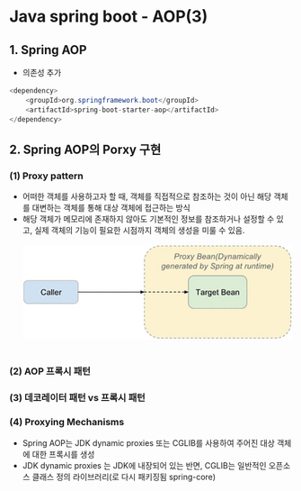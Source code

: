 # Java spring boot - AOP(3)


## 1. Spring AOP
- 의존성 추가
```java 
<dependency>
    <groupId>org.springframework.boot</groupId>
    <artifactId>spring-boot-starter-aop</artifactId>
</dependency>
```


## 2. Spring AOP의 Porxy 구현
### (1) Proxy pattern
- 어떠한 객체를 사용하고자 할 때, 객체를 직접적으로 참조하는 것이 아닌 해당 객체를 대변하는 객체를 통해 대상 객체에 접근하는 방식
- 해당 객체가 메모리에 존재하지 않아도 기본적인 정보를 참조하거나 설정할 수 있고, 실제 객체의 기능이 필요한 시점까지 객체의 생성을 미룰 수 있음.
<br><br>
![alt text](img/img-aop-04.png)
<br><br>


### (2) AOP 프록시 패턴


### (3) 데코레이터 패턴 vs 프록시 패턴


### (4) Proxying Mechanisms
- Spring AOP는 JDK dynamic proxies  또는 CGLIB를 사용하여 주어진 대상 객체에 대한 프록시를 생성
- JDK dynamic proxies 는 JDK에 내장되어 있는 반면, CGLIB는 일반적인 오픈소스 클래스 정의 라이브러리(로 다시 패키징됨 spring-core)